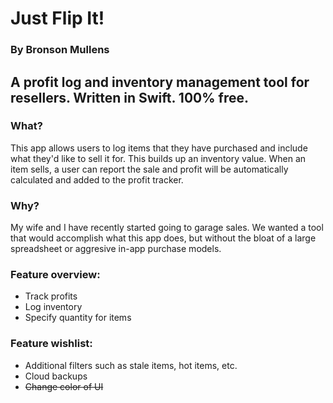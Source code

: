 
# Just Flip It!
### By Bronson Mullens

## A profit log and inventory management tool for resellers. Written in Swift. 100% free.

### What?
This app allows users to log items that they have purchased and include what they'd like to sell it for. This builds up an inventory value. When an item sells, a user can report the sale and profit will be automatically calculated and added to the profit tracker.

### Why?
My wife and I have recently started going to garage sales. We wanted a tool that would accomplish what this app does, but without the bloat of a large spreadsheet or aggresive in-app purchase models.

### Feature overview:
* Track profits
* Log inventory
* Specify quantity for items

### Feature wishlist:
* Additional filters such as stale items, hot items, etc.
* Cloud backups
* ~~Change color of UI~~
